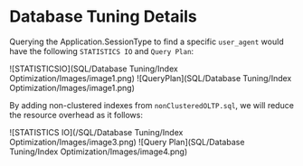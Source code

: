 # Database Tuning Details

Querying the Application.SessionType to find a specific `user_agent` would have the following `STATISTICS IO` and `Query Plan`:

![STATISTICSIO](SQL/Database Tuning/Index Optimization/Images/image1.png)
![QueryPlan](SQL/Database Tuning/Index Optimization/Images/image1.png)

By adding non-clustered indexes from `nonClusteredOLTP.sql`, we will reduce the resource overhead as it follows:

![STATISTICS IO](/SQL/Database Tuning/Index Optimization/Images/image3.png)
![Query Plan](SQL/Database Tuning/Index Optimization/Images/image4.png)
